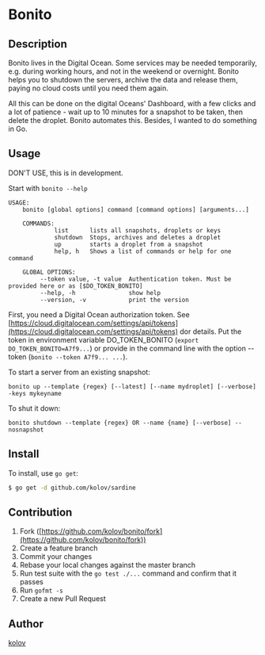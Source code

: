 # Bonito

## Description

Bonito lives in the Digital Ocean. Some services may be needed temporarily, e.g. during working hours, 
and not in the weekend or overnight. 
Bonito helps you to shutdown the servers, archive the data and release them,
paying no cloud costs until you need them again. 

All this can be done on the digital Oceans' 
Dashboard, 
with a few clicks and a lot of patience - wait up to 10 minutes for a snapshot to be taken,
then delete the droplet. 
Bonito automates this. 
Besides, I 
wanted to do something in Go.

## Usage

DON'T USE, this is in development.

Start with `bonito --help`

    USAGE:
        bonito [global options] command [command options] [arguments...]

		COMMANDS:
				 list      lists all snapshots, droplets or keys
				 shutdown  Stops, archives and deletes a droplet
				 up        starts a droplet from a snapshot
				 help, h   Shows a list of commands or help for one command
		
		GLOBAL OPTIONS:
			 --token value, -t value  Authentication token. Must be provided here or as [$DO_TOKEN_BONITO]
			 --help, -h               show help
			 --version, -v            print the version
      
First, you need a Digital Ocean authorization token. See 
[https://cloud.digitalocean.com/settings/api/tokens](https://cloud.digitalocean.com/settings/api/tokens) dor details.
Put the token in environment variable DO_TOKEN_BONITO (`export DO_TOKEN_BONITO=A7f9...`) or provide in the command line
with the option --token (`bonito --token A7f9... ...`).

To start a server from an existing snapshot:

    bonito up --template {regex} [--latest] [--name mydroplet] [--verbose] -keys mykeyname
    
To shut it down:

    bonito shutdown --template {regex} OR --name {name} [--verbose] --nosnapshot
      
## Install

To install, use `go get`:

```bash
$ go get -d github.com/kolov/sardine
```

## Contribution

1. Fork ([https://github.com/kolov/bonito/fork](https://github.com/kolov/bonito/fork))
1. Create a feature branch
1. Commit your changes
1. Rebase your local changes against the master branch
1. Run test suite with the `go test ./...` command and confirm that it passes
1. Run `gofmt -s`
1. Create a new Pull Request

## Author

[kolov](https://github.com/kolov)
